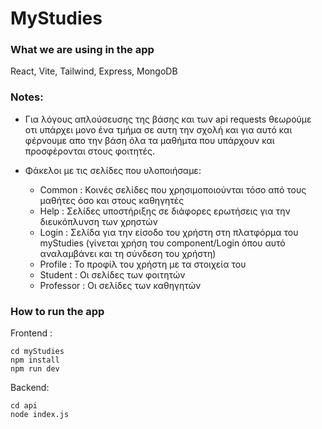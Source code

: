 # MyStudies

### What we are using in the app
React, Vite, Tailwind, Express, MongoDB

### Notes:
- Για λόγους απλούσευσης της βάσης και των api requests θεωρούμε οτι υπάρχει μονο ένα τμήμα σε αυτη την σχολή και για αυτό και φέρνουμε απο την βάση όλα τα μαθήμτα που υπάρχουν και προσφέρονται στους φοιτητές.

- Φάκελοι με τις σελίδες που υλοποιήσαμε:
    - Common : Κοινές σελίδες που χρησιμοποιούνται τόσο από τους μαθήτες όσο και στους καθηγητές
    - Help : Σελίδες υποστήριξης σε διάφορες ερωτήσεις για την διευκόπλυνση των χρηστών
    - Login : Σελίδα για την είσοδο του χρήστη στη πλατφόρμα του myStudies (γίνεται χρήση του component/Login όπου αυτό αναλαμβάνει και τη σύνδεση του χρήστη)
    - Profile : Το προφίλ του χρήστη με τα στοιχεία του
    - Student : Οι σελίδες των φοιτητών
    - Professor : Οι σελίδες των καθηγητών

### How to run the app
Frontend :

```
cd myStudies 
npm install
npm run dev

```

Backend:

```
cd api
node index.js

```
